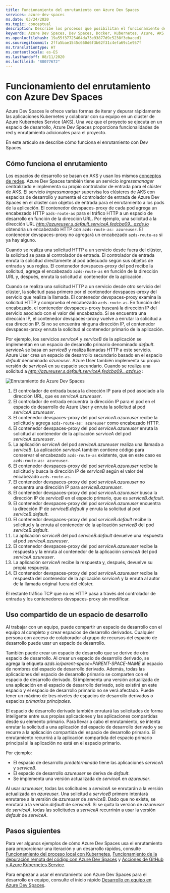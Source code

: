 ```yaml
---
title: Funcionamiento del enrutamiento con Azure Dev Spaces
services: azure-dev-spaces
ms.date: 03/24/2020
ms.topic: conceptual
description: Describe los procesos que posibilitan el funcionamiento de Azure Dev Spaces y cómo funciona el enrutamiento.
keywords: Azure Dev Spaces, Dev Spaces, Docker, Kubernetes, Azure, AKS, Azure Kubernetes Service, contenedores
ms.openlocfilehash: 19a55f37725464da73e93877d9c5238f3ebaced1
ms.sourcegitcommit: 2ffa5bae1545c660d6f3b62f31c4efa69c1e957f
ms.translationtype: HT
ms.contentlocale: es-ES
ms.lasthandoff: 08/11/2020
ms.locfileid: "88077672"
---
```

# <a name="how-routing-works-with-azure-dev-spaces"></a>Funcionamiento del enrutamiento con Azure Dev Spaces

Azure Dev Spaces le ofrece varias formas de iterar y depurar rápidamente las aplicaciones Kubernetes y colaborar con su equipo en un clúster de Azure Kubernetes Service (AKS). Una vez que el proyecto se ejecuta en un espacio de desarrollo, Azure Dev Spaces proporciona funcionalidades de red y enrutamiento adicionales para el proyecto.

En este artículo se describe cómo funciona el enrutamiento con Dev Spaces.

## <a name="how-routing-works"></a>Cómo funciona el enrutamiento

Los espacios de desarrollo se basan en AKS y usan los mismos [conceptos de redes](../aks/concepts-network.md). Azure Dev Spaces también tiene un servicio *ingressmanager* centralizado e implementa su propio controlador de entrada para el clúster de AKS. El servicio *ingressmanager* supervisa los clústeres de AKS con espacios de desarrollo y aumenta el controlador de entrada de Azure Dev Spaces en el clúster con objetos de entrada para el enrutamiento a los pods de la aplicación. El contenedor devspaces-proxy de cada pod agrega un encabezado HTTP `azds-route-as` para el tráfico HTTP a un espacio de desarrollo en función de la dirección URL. Por ejemplo, una solicitud a la dirección URL *http://azureuser.s.default.serviceA.fedcba09...azds.io* obtendría un encabezado HTTP con `azds-route-as: azureuser`. El contenedor devspaces-proxy no agregará un encabezado `azds-route-as` si ya hay alguno.

Cuando se realiza una solicitud HTTP a un servicio desde fuera del clúster, la solicitud se pasa al controlador de entrada. El controlador de entrada enruta la solicitud directamente al pod adecuado según sus objetos de entrada y sus reglas. El contenedor devspaces-proxy del pod recibe la solicitud, agrega el encabezado `azds-route-as` en función de la dirección URL y, después, enruta la solicitud al contenedor de la aplicación.

Cuando se realiza una solicitud HTTP a un servicio desde otro servicio del clúster, la solicitud pasa primero por el contenedor devspaces-proxy del servicio que realiza la llamada. El contenedor devspaces-proxy examina la solicitud HTTP y comprueba el encabezado `azds-route-as`. En función del encabezado, el contenedor devspaces-proxy buscará la dirección IP del servicio asociado con el valor del encabezado. Si se encuentra una dirección IP, el contenedor devspaces-proxy vuelve a enrutar la solicitud a esa dirección IP. Si no se encuentra ninguna dirección IP, el contenedor devspaces-proxy enruta la solicitud al contenedor primario de la aplicación.

Por ejemplo, los servicios *serviceA* y *serviceB* de la aplicación se implementan en un espacio de desarrollo primario denominado *default*. *serviceA* se basa en *serviceB* y realiza llamadas HTTP a este servicio. Azure User crea un espacio de desarrollo secundario basado en el espacio *default* denominado *azureuser*. Azure User también implementa su propia versión de *serviceA* en su espacio secundario. Cuando se realiza una solicitud a *http://azureuser.s.default.serviceA.fedcba09...azds.io* :

![Enrutamiento de Azure Dev Spaces](media/how-dev-spaces-works/routing.svg)

1. El controlador de entrada busca la dirección IP para el pod asociado a la dirección URL, que es *serviceA.azureuser*.
1. El controlador de entrada encuentra la dirección IP para el pod en el espacio de desarrollo de Azure User y enruta la solicitud al pod *serviceA.azureuser*.
1. El contenedor devspaces-proxy del pod *serviceA.azureuser* recibe la solicitud y agrega `azds-route-as: azureuser` como encabezado HTTP.
1. El contenedor devspaces-proxy del pod *serviceA.azureuser* enruta la solicitud al contenedor de la aplicación *serviceA* del pod *serviceA.azureuser*.
1. La aplicación *serviceA* del pod *serviceA.azureuser* realiza una llamada a *serviceB*. La aplicación *serviceA* también contiene código para conservar el encabezado `azds-route-as` existente, que en este caso es `azds-route-as: azureuser`.
1. El contenedor devspaces-proxy del pod *serviceA.azureuser* recibe la solicitud y busca la dirección IP de *serviceB* según el valor del encabezado `azds-route-as`.
1. El contenedor devspaces-proxy del pod *serviceA.azureuser* no encuentra una dirección IP para *serviceB.azureuser*.
1. El contenedor devspaces-proxy del pod *serviceA.azureuser* busca la dirección IP de *serviceB* en el espacio primario, que es *serviceB.default*.
1. El contenedor devspaces-proxy del pod *serviceA.azureuser* encuentra la dirección IP de *serviceB.default* y enruta la solicitud al pod *serviceB.default*.
1. El contenedor devspaces-proxy del pod *serviceB.default* recibe la solicitud y la enruta al contenedor de la aplicación *serviceB* del pod *serviceB.default*.
1. La aplicación *serviceB* del pod *serviceB.default* devuelve una respuesta al pod *serviceA.azureuser*.
1. El contenedor devspaces-proxy del pod *serviceA.azureuser* recibe la respuesta y la enruta al contenedor de la aplicación *serviceA* del pod *serviceA.azureuser*.
1. La aplicación *serviceA* recibe la respuesta y, después, devuelve su propia respuesta.
1. El contenedor devspaces-proxy del pod *serviceA.azureuser* recibe la respuesta del contenedor de la aplicación *serviceA* y la enruta al autor de la llamada original fuera del clúster.

El restante tráfico TCP que no es HTTP pasa a través del controlador de entrada y los contenedores devspaces-proxy sin modificar.

## <a name="sharing-a-dev-space"></a>Uso compartido de un espacio de desarrollo

Al trabajar con un equipo, puede compartir un espacio de desarrollo con el equipo al completo y crear espacios de desarrollo derivados. Cualquier persona con acceso de colaborador al grupo de recursos del espacio de desarrollo puede usar un espacio de desarrollo.

También puede crear un espacio de desarrollo que se derive de otro espacio de desarrollo. Al crear un espacio de desarrollo derivado, se agrega la etiqueta *azds.io/parent-space=PARENT-SPACE-NAME* al espacio de nombres del espacio de desarrollo derivado. Además, todas las aplicaciones del espacio de desarrollo primario se comparten con el espacio de desarrollo derivado. Si implementa una versión actualizada de una aplicación en el espacio de desarrollo derivado, solo existirá en este espacio y el espacio de desarrollo primario no se verá afectado. Puede tener un máximo de tres niveles de espacios de desarrollo derivados o espacios *primarios principales*.

El espacio de desarrollo derivado también enrutará las solicitudes de forma inteligente entre sus propias aplicaciones y las aplicaciones compartidas desde su elemento primario. Para llevar a cabo el enrutamiento, se intenta enrutar la solicitud a una aplicación del espacio de desarrollo derivado y se recurre a la aplicación compartida del espacio de desarrollo primario. El enrutamiento recurrirá a la aplicación compartida del espacio primario principal si la aplicación no está en el espacio primario.

Por ejemplo:
* El espacio de desarrollo *predeterminado* tiene las aplicaciones *serviceA* y *serviceB*.
* El espacio de desarrollo *azureuser* se deriva de *default*.
* Se implementa una versión actualizada de *serviceA* en *azureuser*.

Al usar *azureuser*, todas las solicitudes a *serviceA* se enrutarán a la versión actualizada en *azureuser*. Una solicitud a *serviceB* primero intentará enrutarse a la versión de *azureuser* de *serviceB*. Dado que no existe, se enrutará a la versión *default* de *serviceB*. Si se quita la versión de *azureuser* de *serviceA*, todas las solicitudes a *serviceA* recurrirán a usar la versión *default* de *serviceA*.

## <a name="next-steps"></a>Pasos siguientes

Para ver algunos ejemplos de cómo Azure Dev Spaces usa el enrutamiento para proporcionar una iteración y un desarrollo rápidos, consulte [Funcionamiento del proceso local con Kubernetes][how-it-works-local-process-kubernetes], [Funcionamiento de la depuración remota del código con Azure Dev Spaces][how-it-works-remote-debugging] y [Acciones de GitHub y Azure Kubernetes Service][pr-flow].

Para empezar a usar el enrutamiento con Azure Dev Spaces para el desarrollo en equipo, consulte el inicio rápido [Desarrollo en equipo en Azure Dev Spaces][quickstart-team].

[helm-upgrade]: https://helm.sh/docs/intro/using_helm/#helm-upgrade-and-helm-rollback-upgrading-a-release-and-recovering-on-failure
[how-it-works-local-process-kubernetes]: /visualstudio/containers/overview-local-process-kubernetes
[how-it-works-remote-debugging]: how-dev-spaces-works-remote-debugging.md
[pr-flow]: how-to/github-actions.md
[quickstart-team]: quickstart-team-development.md
[troubleshooting]: troubleshooting.md